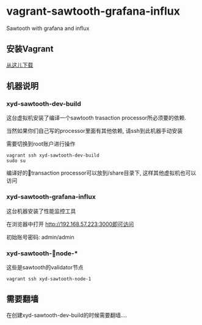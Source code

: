 # vagrant-sawtooth-grafana-influx
Sawtooth with grafana and influx

## 安装Vagrant
[从这儿下载](https://www.vagrantup.com/downloads.html)

## 机器说明
### xyd-sawtooth-dev-build
这台虚拟机安装了编译一个sawtooth trasaction processor所必须要的依赖.

当然如果你们自己写的processor里面有其他依赖, 请ssh到此机器手动安装

需要切换到root账户进行操作
```
vagrant ssh xyd-sawtooth-dev-build
sudo su
```

编译好的transaction processor可以放到/share目录下, 这样其他虚拟机也可以访问

### xyd-sawtooth-grafana-influx
这台机器安装了性能监控工具

在浏览器中打开 http://192.168.57.223:3000即可访问

初始账号密码: admin/admin

### xyd-sawtooth-node-*
这些是sawtooth的validator节点
```
vagrant ssh xyd-sawtooth-node-1
```

## 需要翻墙
在创建xyd-sawtooth-dev-build的时候需要翻墙....
